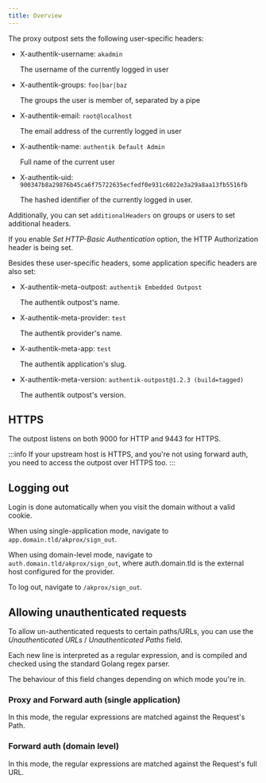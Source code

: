 ```yaml
---
title: Overview
---
```


The proxy outpost sets the following user-specific headers:

- X-authentik-username: `akadmin`

    The username of the currently logged in user

- X-authentik-groups: `foo|bar|baz`

    The groups the user is member of, separated by a pipe

- X-authentik-email: `root@localhost`

    The email address of the currently logged in user

- X-authentik-name: `authentik Default Admin`

    Full name of the current user

- X-authentik-uid: `900347b8a29876b45ca6f75722635ecfedf0e931c6022e3a29a8aa13fb5516fb`

    The hashed identifier of the currently logged in user.

Additionally, you can set `additionalHeaders` on groups or users to set additional headers.

If you enable *Set HTTP-Basic Authentication* option, the HTTP Authorization header is being set.

Besides these user-specific headers, some application specific headers are also set:

- X-authentik-meta-outpost: `authentik Embedded Outpost`

    The authentik outpost's name.

- X-authentik-meta-provider: `test`

    The authentik provider's name.

- X-authentik-meta-app: `test`

    The authentik application's slug.

- X-authentik-meta-version: `authentik-outpost@1.2.3 (build=tagged)`

    The authentik outpost's version.

## HTTPS

The outpost listens on both 9000 for HTTP and 9443 for HTTPS.

:::info
If your upstream host is HTTPS, and you're not using forward auth, you need to access the outpost over HTTPS too.
:::

## Logging out

Login is done automatically when you visit the domain without a valid cookie.

When using single-application mode, navigate to `app.domain.tld/akprox/sign_out`.

When using domain-level mode, navigate to `auth.domain.tld/akprox/sign_out`, where auth.domain.tld is the external host configured for the provider.

To log out, navigate to `/akprox/sign_out`.

## Allowing unauthenticated requests

To allow un-authenticated requests to certain paths/URLs, you can use the *Unauthenticated URLs* / *Unauthenticated Paths* field.

Each new line is interpreted as a regular expression, and is compiled and checked using the standard Golang regex parser.

The behaviour of this field changes depending on which mode you're in.

### Proxy and Forward auth (single application)

In this mode, the regular expressions are matched against the Request's Path.

### Forward auth (domain level)

In this mode, the regular expressions are matched against the Request's full URL.

